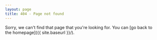 ```yaml
---
layout: page
title: 404 - Page not found
---
```


Sorry, we can't find that page that you're looking for. You can  [go back to the homepage]({{ site.baseurl }}/).











